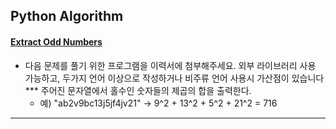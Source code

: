 ## Python Algorithm
#### [Extract Odd Numbers](https://www.wanted.co.kr/wd/5682)

- 다음 문제를 풀기 위한 프로그램을 이력서에 첨부해주세요. 외부 라이브러리 사용 가능하고, 두가지 언어 이상으로 작성하거나 비주류 언어 사용시 가산점이 있습니다 ***
주어진 문자열에서 홀수인 숫자들의 제곱의 합을 출력한다.  
    - 예)  "ab2v9bc13j5jf4jv21" -> 9^2 + 13^2 + 5^2 + 21^2 = 716
---